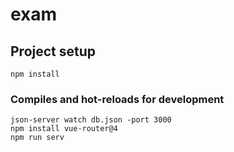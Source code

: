 # exam

## Project setup
```
npm install
```

### Compiles and hot-reloads for development
```
json-server watch db.json -port 3000
npm install vue-router@4
npm run serv
```

